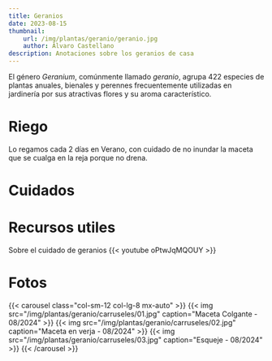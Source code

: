 ```yaml
---
title: Geranios
date: 2023-08-15
thumbnail:
    url: /img/plantas/geranio/geranio.jpg
    author: Álvaro Castellano
description: Anotaciones sobre los geranios de casa
---
```


El género *Geranium*, comúnmente llamado *geranio*, agrupa 422 especies de plantas anuales, bienales y perennes frecuentemente utilizadas en jardinería por sus atractivas flores y su aroma característico. 

# Riego

Lo regamos cada 2 días en Verano, con cuidado de no inundar la maceta que se cualga en la reja porque no drena.

# Cuidados

# Recursos utiles

Sobre el cuidado de geranios
{{< youtube oPtwJqMQOUY >}}

# Fotos

{{< carousel class="col-sm-12 col-lg-8 mx-auto" >}}
  {{< img src="/img/plantas/geranio/carruseles/01.jpg" caption="Maceta Colgante - 08/2024" >}}
  {{< img src="/img/plantas/geranio/carruseles/02.jpg" caption="Maceta en verja - 08/2024" >}}
  {{< img src="/img/plantas/geranio/carruseles/03.jpg" caption="Esqueje - 08/2024" >}}
{{< /carousel >}}
